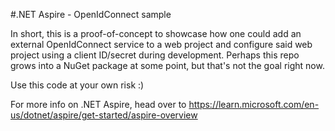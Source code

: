 #.NET Aspire - OpenIdConnect sample

In short, this is a proof-of-concept to showcase how one could add an external OpenIdConnect service to a web project and configure said web project using a client ID/secret during development.
Perhaps this repo grows into a NuGet package at some point, but that's not the goal right now. 

Use this code at your own risk :)

For more info on .NET Aspire, head over to https://learn.microsoft.com/en-us/dotnet/aspire/get-started/aspire-overview
